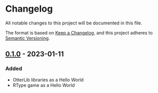 # Changelog

All notable changes to this project will be documented in this file.

The format is based on [Keep a Changelog](https://keepachangelog.com/en/1.0.0/),
and this project adheres to [Semantic Versioning](https://semver.org/spec/v2.0.0.html).

## [0.1.0] - 2023-01-11

### Added

- OtterLib libraries as a Hello World
- RType game as a Hello World

[0.1.0]: https://github.com/AmozPay/Otter-Type/releases/tag/v0.1.0

